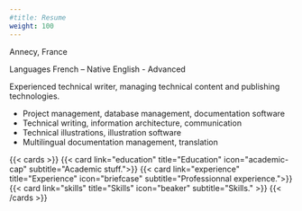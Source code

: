 ```yaml
---
#title: Resume
weight: 100
---
```


Annecy, France


Languages
French – Native
English - Advanced

Experienced technical writer, managing technical content and publishing technologies.  
* Project management, database management, documentation software  
* Technical writing, information architecture, communication  
* Technical illustrations, illustration software  
* Multilingual documentation management, translation  


{{< cards >}}
  {{< card link="education" title="Education" icon="academic-cap" subtitle="Academic stuff.">}}
  {{< card link="experience" title="Experience" icon="briefcase" subtitle="Professionnal experience.">}}
  {{< card link="skills" title="Skills" icon="beaker" subtitle="Skills." >}}
{{< /cards >}}
